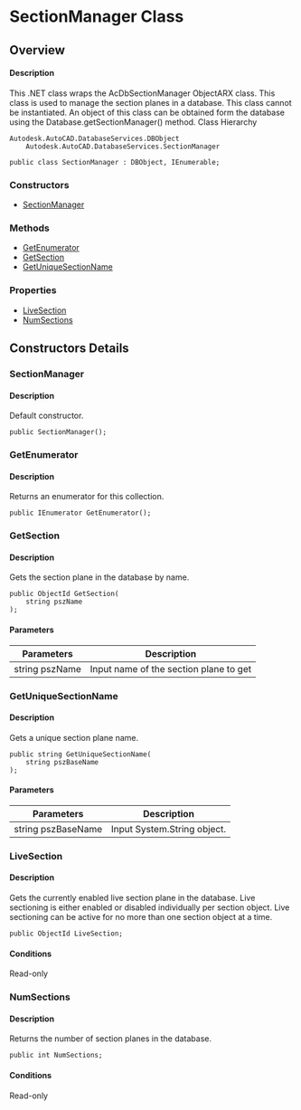 # SectionManager Class

## Overview

#### Description
This .NET class wraps the AcDbSectionManager ObjectARX class. 
This class is used to manage the section planes in a database. This class cannot be instantiated. An object of this class can be obtained form the database using the Database.getSectionManager() method.
Class Hierarchy
```text
Autodesk.AutoCAD.DatabaseServices.DBObject
    Autodesk.AutoCAD.DatabaseServices.SectionManager
```

```text
public class SectionManager : DBObject, IEnumerable;
```

### Constructors

- [SectionManager](#sectionmanager)

### Methods

- [GetEnumerator](#getenumerator)
- [GetSection](#getsection)
- [GetUniqueSectionName](#getuniquesectionname)

### Properties

- [LiveSection](#livesection)
- [NumSections](#numsections)


## Constructors Details

### SectionManager

#### Description
Default constructor.
```text
public SectionManager();
```

### GetEnumerator

#### Description
Returns an enumerator for this collection.
```text
public IEnumerator GetEnumerator();
```

### GetSection

#### Description
Gets the section plane in the database by name.
```text
public ObjectId GetSection(
    string pszName
);
```

#### Parameters
| Parameters | Description |
| --- | --- |
| string pszName | Input name of the section plane to get |

### GetUniqueSectionName

#### Description
Gets a unique section plane name.
```text
public string GetUniqueSectionName(
    string pszBaseName
);
```

#### Parameters
| Parameters | Description |
| --- | --- |
| string pszBaseName | Input System.String object. |

### LiveSection

#### Description
Gets the currently enabled live section plane in the database. Live sectioning is either enabled or disabled individually per section object. Live sectioning can be active for no more than one section object at a time.
```text
public ObjectId LiveSection;
```

#### Conditions
Read-only
### NumSections

#### Description
Returns the number of section planes in the database.
```text
public int NumSections;
```

#### Conditions
Read-only